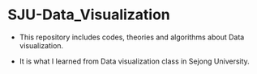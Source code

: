 # SJU-Data_Visualization

 - This repository includes codes, theories and algorithms about Data visualization.

 - It is what I learned from Data visualization class in Sejong University.
